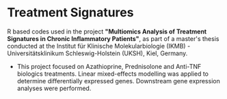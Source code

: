 # Treatment Signatures
R based codes used in the project **"Multiomics Analysis of Treatment Signatures in Chronic Inflammatory Patients"**, as part of a master's thesis conducted at the Institut für Klinische Molekularbiologie (IKMB) - Universitätsklinikum Schleswig-Holstein (UKSH), Kiel, Germany. 
+ This project focused on Azathioprine, Prednisolone and Anti-TNF biologics treatments. Linear mixed-effects modelling was applied to determine differentially expressed genes. Downstream gene expression analyses were performed.
